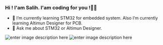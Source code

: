 ﻿### Hi ! I'am Salih. I'am coding for you !🙋‍♂️

-   🌱  I’m currently learning STM32 for embedded system. Also I’m currently learning Altimun Designer for PCB.
-   💬  Ask me about STM32 or Altimun Designer.

![enter image description here](https://www.altium.com/documentation/sites/default/files/wiki_attachments/296650/RotationalSphere2.gif)
![enter image description here](https://raw.githubusercontent.com/BrunnerLivio/brunnerlivio/master/images/marquee.svg)
